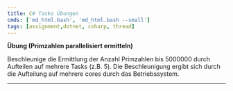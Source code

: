 ```yaml
---
title: C# Tasks Übungen
cmds: ['md_html.bash', 'md_html.bash --small']
tags: [assignment,dotnet, csharp, thread]
---
```


**Übung (Primzahlen parallelisiert ermitteln)**

Beschleunige die Ermittlung der Anzahl Primzahlen bis 5000000 durch Aufteilen auf mehrere Tasks (z.B. 5). Die Beschleunigung ergibt sich durch die Aufteilung auf mehrere cores durch das Betriebssystem.

---



